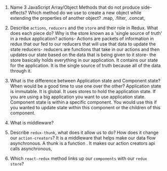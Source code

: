 1.  Name 3 JavaScript Array/Object Methods that do not produce side-effects? Which method do we use to create a new object while extending the properties of another object?
.map, .filter, .concat, 

1.  Describe `actions`, `reducers` and the `store` and their role in Redux. What does each piece do? Why is the store known as a 'single source of truth' in a redux application?
actions- Actions are packets of information in redux that our fed to our reducers that will use that data to update the state
reducers- reducers are functions that take in our actions and then updates our state based on the data that is being given to it
store- the store basically holds everything in our application. It contains our state for the application. It is the single source of truth because all of the data through it. 


1.  What is the difference between Application state and Component state? When would be a good time to use one over the other?
Application state is immutable. It is global. It uses stores to hold the application state. If you are using a big application you want to use application state. 
Component state is within a specific component. You would use this if you wanted to update state within this component or the children of this component. 

1.  What is middleware?


1.  Describe `redux-thunk`, what does it allow us to do? How does it change our `action-creators`?
It is a middleware that helps make our data flow asynchronous.  A thunk is a function . It makes our action creators api calls asynchronous, 


1.  Which `react-redux` method links up our `components` with our `redux store`?
